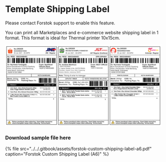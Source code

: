 # Template Shipping Label

Please contact Forstok support to enable this feature.

You can print all Marketplaces and e-commerce website shipping label in 1 format. This format is ideal for Thermal printer 10x15cm. 

![](../../.gitbook/assets/screen-shot-2021-06-14-at-11.37.11-am.png)

### Download sample file here

{% file src="../../.gitbook/assets/forstok-custom-shipping-label-a6.pdf" caption="Forstok Custom Shipping Label \(A6\)" %}

